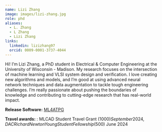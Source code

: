 ```yaml
---
name: Lizi Zhang
image: images/lizi-zhang.jpg
role: phd
aliases:
  - L. Zhang
  - L Zhang
  - Lizi Zhang
links:
  linkedin: lizizhang97
  orcid: 0009-0001-3737-4044
---
```


Hi! I’m Lizi Zhang, a PhD student in Electrical & Computer Engineering at the University of Wisconsin - Madison. My research focuses on the intersection of machine learning and VLSI system design and verification. I love creating new algorithms and models, and I’m good at using advanced neural network techniques and data augmentation to tackle tough engineering challenges. I’m really passionate about pushing the boundaries of knowledge and contributing to cutting-edge research that has real-world impact.

**Release Software:** [ML4ATPG](https://github.com/lzzh97/NN-for-ATPG)

**Travel awards:** : MLCAD Student Travel Grant ($1000) September 2024 , DAC Richard Newton Young Student Fellowship ($500) June 2024
